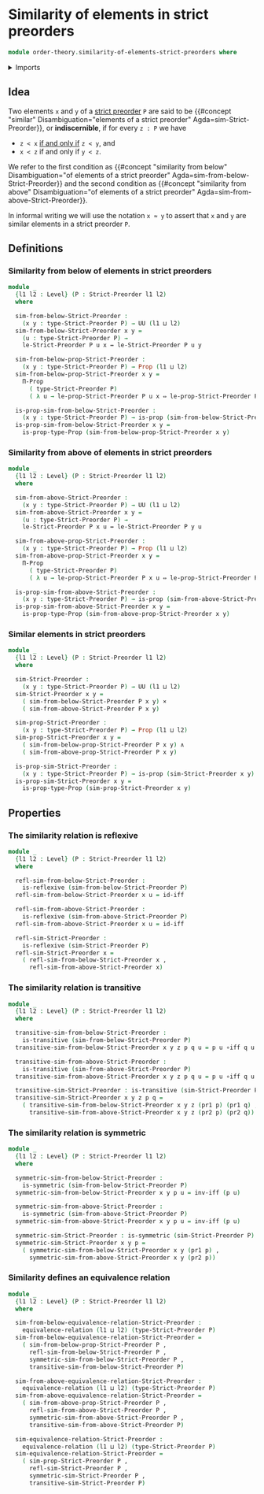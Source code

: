 # Similarity of elements in strict preorders

```agda
module order-theory.similarity-of-elements-strict-preorders where
```

<details><summary>Imports</summary>

```agda
open import foundation.binary-relations
open import foundation.cartesian-product-types
open import foundation.conjunction
open import foundation.dependent-pair-types
open import foundation.equivalence-relations
open import foundation.equivalences
open import foundation.fundamental-theorem-of-identity-types
open import foundation.identity-types
open import foundation.large-binary-relations
open import foundation.logical-equivalences
open import foundation.propositions
open import foundation.subtypes
open import foundation.torsorial-type-families
open import foundation.universe-levels

open import order-theory.strict-preorders
```

</details>

## Idea

Two elements `x` and `y` of a
[strict preorder](order-theory.strict-preorders.md) `P` are said to be
{{#concept "similar" Disambiguation="elements of a strict preorder" Agda=sim-Strict-Preorder}},
or **indiscernible**, if for every `z : P` we have

- `z < x` [if and only if](foundation.logical-equivalences.md) `z < y`, and
- `x < z` if and only if `y < z`.

We refer to the first condition as
{{#concept "similarity from below" Disambiguation="of elements of a strict preorder" Agda=sim-from-below-Strict-Preorder}}
and the second condition as
{{#concept "similarity from above" Disambiguation="of elements of a strict preorder" Agda=sim-from-above-Strict-Preorder}}.

In informal writing we will use the notation `x ≈ y` to assert that `x` and `y`
are similar elements in a strict preorder `P`.

## Definitions

### Similarity from below of elements in strict preorders

```agda
module _
  {l1 l2 : Level} (P : Strict-Preorder l1 l2)
  where

  sim-from-below-Strict-Preorder :
    (x y : type-Strict-Preorder P) → UU (l1 ⊔ l2)
  sim-from-below-Strict-Preorder x y =
    (u : type-Strict-Preorder P) →
    le-Strict-Preorder P u x ↔ le-Strict-Preorder P u y

  sim-from-below-prop-Strict-Preorder :
    (x y : type-Strict-Preorder P) → Prop (l1 ⊔ l2)
  sim-from-below-prop-Strict-Preorder x y =
    Π-Prop
      ( type-Strict-Preorder P)
      ( λ u → le-prop-Strict-Preorder P u x ⇔ le-prop-Strict-Preorder P u y)

  is-prop-sim-from-below-Strict-Preorder :
    (x y : type-Strict-Preorder P) → is-prop (sim-from-below-Strict-Preorder x y)
  is-prop-sim-from-below-Strict-Preorder x y =
    is-prop-type-Prop (sim-from-below-prop-Strict-Preorder x y)
```

### Similarity from above of elements in strict preorders

```agda
module _
  {l1 l2 : Level} (P : Strict-Preorder l1 l2)
  where

  sim-from-above-Strict-Preorder :
    (x y : type-Strict-Preorder P) → UU (l1 ⊔ l2)
  sim-from-above-Strict-Preorder x y =
    (u : type-Strict-Preorder P) →
    le-Strict-Preorder P x u ↔ le-Strict-Preorder P y u

  sim-from-above-prop-Strict-Preorder :
    (x y : type-Strict-Preorder P) → Prop (l1 ⊔ l2)
  sim-from-above-prop-Strict-Preorder x y =
    Π-Prop
      ( type-Strict-Preorder P)
      ( λ u → le-prop-Strict-Preorder P x u ⇔ le-prop-Strict-Preorder P y u)

  is-prop-sim-from-above-Strict-Preorder :
    (x y : type-Strict-Preorder P) → is-prop (sim-from-above-Strict-Preorder x y)
  is-prop-sim-from-above-Strict-Preorder x y =
    is-prop-type-Prop (sim-from-above-prop-Strict-Preorder x y)
```

### Similar elements in strict preorders

```agda
module _
  {l1 l2 : Level} (P : Strict-Preorder l1 l2)
  where

  sim-Strict-Preorder :
    (x y : type-Strict-Preorder P) → UU (l1 ⊔ l2)
  sim-Strict-Preorder x y =
    ( sim-from-below-Strict-Preorder P x y) ×
    ( sim-from-above-Strict-Preorder P x y)

  sim-prop-Strict-Preorder :
    (x y : type-Strict-Preorder P) → Prop (l1 ⊔ l2)
  sim-prop-Strict-Preorder x y =
    ( sim-from-below-prop-Strict-Preorder P x y) ∧
    ( sim-from-above-prop-Strict-Preorder P x y)

  is-prop-sim-Strict-Preorder :
    (x y : type-Strict-Preorder P) → is-prop (sim-Strict-Preorder x y)
  is-prop-sim-Strict-Preorder x y =
    is-prop-type-Prop (sim-prop-Strict-Preorder x y)
```

## Properties

### The similarity relation is reflexive

```agda
module _
  {l1 l2 : Level} (P : Strict-Preorder l1 l2)
  where

  refl-sim-from-below-Strict-Preorder :
    is-reflexive (sim-from-below-Strict-Preorder P)
  refl-sim-from-below-Strict-Preorder x u = id-iff

  refl-sim-from-above-Strict-Preorder :
    is-reflexive (sim-from-above-Strict-Preorder P)
  refl-sim-from-above-Strict-Preorder x u = id-iff

  refl-sim-Strict-Preorder :
    is-reflexive (sim-Strict-Preorder P)
  refl-sim-Strict-Preorder x =
    ( refl-sim-from-below-Strict-Preorder x ,
      refl-sim-from-above-Strict-Preorder x)
```

### The similarity relation is transitive

```agda
module _
  {l1 l2 : Level} (P : Strict-Preorder l1 l2)
  where

  transitive-sim-from-below-Strict-Preorder :
    is-transitive (sim-from-below-Strict-Preorder P)
  transitive-sim-from-below-Strict-Preorder x y z p q u = p u ∘iff q u

  transitive-sim-from-above-Strict-Preorder :
    is-transitive (sim-from-above-Strict-Preorder P)
  transitive-sim-from-above-Strict-Preorder x y z p q u = p u ∘iff q u

  transitive-sim-Strict-Preorder : is-transitive (sim-Strict-Preorder P)
  transitive-sim-Strict-Preorder x y z p q =
    ( transitive-sim-from-below-Strict-Preorder x y z (pr1 p) (pr1 q) ,
      transitive-sim-from-above-Strict-Preorder x y z (pr2 p) (pr2 q))
```

### The similarity relation is symmetric

```agda
module _
  {l1 l2 : Level} (P : Strict-Preorder l1 l2)
  where

  symmetric-sim-from-below-Strict-Preorder :
    is-symmetric (sim-from-below-Strict-Preorder P)
  symmetric-sim-from-below-Strict-Preorder x y p u = inv-iff (p u)

  symmetric-sim-from-above-Strict-Preorder :
    is-symmetric (sim-from-above-Strict-Preorder P)
  symmetric-sim-from-above-Strict-Preorder x y p u = inv-iff (p u)

  symmetric-sim-Strict-Preorder : is-symmetric (sim-Strict-Preorder P)
  symmetric-sim-Strict-Preorder x y p =
    ( symmetric-sim-from-below-Strict-Preorder x y (pr1 p) ,
      symmetric-sim-from-above-Strict-Preorder x y (pr2 p))
```

### Similarity defines an equivalence relation

```agda
module _
  {l1 l2 : Level} (P : Strict-Preorder l1 l2)
  where

  sim-from-below-equivalence-relation-Strict-Preorder :
    equivalence-relation (l1 ⊔ l2) (type-Strict-Preorder P)
  sim-from-below-equivalence-relation-Strict-Preorder =
    ( sim-from-below-prop-Strict-Preorder P ,
      refl-sim-from-below-Strict-Preorder P ,
      symmetric-sim-from-below-Strict-Preorder P ,
      transitive-sim-from-below-Strict-Preorder P)

  sim-from-above-equivalence-relation-Strict-Preorder :
    equivalence-relation (l1 ⊔ l2) (type-Strict-Preorder P)
  sim-from-above-equivalence-relation-Strict-Preorder =
    ( sim-from-above-prop-Strict-Preorder P ,
      refl-sim-from-above-Strict-Preorder P ,
      symmetric-sim-from-above-Strict-Preorder P ,
      transitive-sim-from-above-Strict-Preorder P)

  sim-equivalence-relation-Strict-Preorder :
    equivalence-relation (l1 ⊔ l2) (type-Strict-Preorder P)
  sim-equivalence-relation-Strict-Preorder =
    ( sim-prop-Strict-Preorder P ,
      refl-sim-Strict-Preorder P ,
      symmetric-sim-Strict-Preorder P ,
      transitive-sim-Strict-Preorder P)
```
